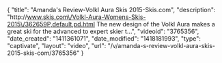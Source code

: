 {
    "title": "Amanda's Review-Volkl Aura Skis 2015-Skis.com",
    "description": "http:\/\/www.skis.com\/Volkl-Aura-Womens-Skis-2015\/362659P,default,pd.html The new design of the Volkl Aura makes a great ski for the advanced to expert skier t...",
    "videoid": "3765356",
    "date_created": "1411361071",
    "date_modified": "1418181993",
    "type": "captivate",
    "layout": "video",
    "url": "\/v\/amanda-s-review-volkl-aura-skis-2015-skis-com\/3765356"
}